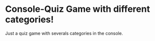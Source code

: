 # Console-Quiz Game with different categories!
Just a quiz game with severals categories in the console.
